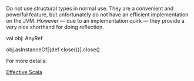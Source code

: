 Do not use structural types in normal use. They are a convenient and powerful feature, but unfortunately do not have an efficient implementation on the JVM. However — due to an implementation quirk — they provide a very nice shorthand for doing reflection.

 val obj: AnyRef

 obj.asInstanceOf[{def close()}].close()


 For more details:

 [Effective Scala](http://twitter.github.io/effectivescala/#Object%20oriented%20programming-Structural%20typing)
